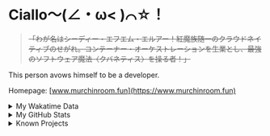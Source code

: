 # Ciallo～(∠・ω< )⌒☆！

> ~~「わが名はシーディー・エフエム・エルアー！紅魔族随一のクラウドネイティブのせがれ。コンテーナー・オーケストレーションを生業とし、最強のソフトウェア魔法〈クバネティス〉を操る者！」~~

This person avows himself to be a developer.

Homepage: [www.murchinroom.fun](https://www.murchinroom.fun)

<details>

<summary>My Wakatime Data</summary>

<!--START_SECTION:waka-->
![Lines of code](https://img.shields.io/badge/From%20Hello%20World%20I%27ve%20Written-8.9%20million%20lines%20of%20code-blue)

**🐱 My GitHub Data** 

> 📦 790.7 kB Used in GitHub's Storage 
 > 
> 🏆 1,084 Contributions in the Year 2024
 > 
> 🚫 Not Opted to Hire
 > 
> 📜 93 Public Repositories 
 > 
> 🔑 32 Private Repositories 
 > 
**I'm an Early 🐤** 

```text
🌞 Morning                2185 commits        ██████░░░░░░░░░░░░░░░░░░░   23.65 % 
🌆 Daytime                4081 commits        ███████████░░░░░░░░░░░░░░   44.17 % 
🌃 Evening                2899 commits        ████████░░░░░░░░░░░░░░░░░   31.37 % 
🌙 Night                  75 commits          ░░░░░░░░░░░░░░░░░░░░░░░░░   00.81 % 
```
📅 **I'm Most Productive on Wednesday** 

```text
Monday                   1183 commits        ███░░░░░░░░░░░░░░░░░░░░░░   12.80 % 
Tuesday                  1616 commits        ████░░░░░░░░░░░░░░░░░░░░░   17.49 % 
Wednesday                1618 commits        ████░░░░░░░░░░░░░░░░░░░░░   17.51 % 
Thursday                 1324 commits        ████░░░░░░░░░░░░░░░░░░░░░   14.33 % 
Friday                   1383 commits        ████░░░░░░░░░░░░░░░░░░░░░   14.97 % 
Saturday                 1143 commits        ███░░░░░░░░░░░░░░░░░░░░░░   12.37 % 
Sunday                   973 commits         ███░░░░░░░░░░░░░░░░░░░░░░   10.53 % 
```


**I Mostly Code in Go** 

```text
Go                       37 repos            █████████░░░░░░░░░░░░░░░░   35.24 % 
Vue                      6 repos             █░░░░░░░░░░░░░░░░░░░░░░░░   05.71 % 
Swift                    5 repos             █░░░░░░░░░░░░░░░░░░░░░░░░   04.76 % 
Rust                     3 repos             █░░░░░░░░░░░░░░░░░░░░░░░░   02.86 % 
Shell                    2 repos             ░░░░░░░░░░░░░░░░░░░░░░░░░   01.90 % 
```




 Last Updated on 29/09/2024 01:51:30 UTC
<!--END_SECTION:waka-->

</details>

<details>
 
 <summary>My GitHub Stats</summary>

[![CDFMLR's github stats](https://github-readme-stats.vercel.app/api?username=cdfmlr&count_private=true&show_icons=true)](https://github.com/anuraghazra/github-readme-stats)
 
</details>

<details>

<summary>Known Projects</summary>

[![Star History Chart](https://api.star-history.com/svg?repos=cdfmlr/pyflowchart,cdfmlr/muvtuber,cdfmlr/crud,cdfmlr/murecom-verse-1,cdfmlr/murecom-intro&type=Date)](https://star-history.com/#cdfmlr/pyflowchart&cdfmlr/muvtuber&cdfmlr/crud&cdfmlr/murecom-verse-1&cdfmlr/murecom-intro&Date)

 </details>
